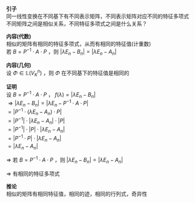 **引子**  
同一线性变换在不同基下有不同表示矩阵，不同表示矩阵对应不同的特征多项式  
不同矩阵之间是相似关系，不同特征多项式之间是什么关系？  
  
**内容(代数)**  
相似的矩阵有相同的特征多项式，从而有相同的特征值(计重数)  
若 $B=P^{-1}\cdot A\cdot P$ ，则 $|\lambda E_n-B_n|=|\lambda E_n-A_n|$   
  
**内容(几何)**  
设 $\Phi\in\mathbb{L}(V_K^n)$ ，则 $\Phi$ 在不同基下的特征值是相同的  
  
**证明**  
设 $B=P^{-1}\cdot A\cdot P$ ， $f(\lambda)=|\lambda E_n-B_n|$   
 $\Rightarrow|\lambda E_n-B_n|=|\lambda E_n-P^{-1}\cdot A\cdot P|$   
 $=|P^{-1}\cdot(\lambda E_n-A_n)\cdot P|$   
 $=|P^{-1}|\cdot|\lambda E_n-A_n|\cdot|P|$   
 $=|P^{-1}|\cdot|P|\cdot|\lambda E_n-A_n|$   
 $=|P^{-1}\cdot P|\cdot|\lambda E_n-A_n|$   
 $=|\lambda E_n-A_n|$   
  
 $\Rightarrow$ 若 $B=P^{-1}\cdot A\cdot P$ ，则 $|\lambda E_n-B_n|=|\lambda E_n-A_n|$   
  
 $\Rightarrow$ 有相同的特征多项式  
  
**推论**  
相似的矩阵有相同特征值，相同的迹，相同的行列式，奇异性  
